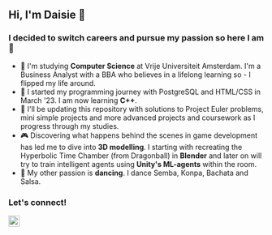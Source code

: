 ## Hi, I'm Daisie 👾

### I decided to switch careers and pursue my passion so here I am 🚀

- 🔭 I'm studying <strong>Computer Science</strong> at Vrije Universiteit Amsterdam. I'm a Business Analyst with a BBA who believes in a lifelong learning so - I flipped my life around.
- 🌱 I started my programming journey with PostgreSQL and HTML/CSS in March '23. I am now learning <strong>C++</strong>.
- 🤖 I'll be updating this repository with solutions to Project Euler problems, mini simple projects and more advanced projects and coursework as I progress through my studies.  
- 🎮 Discovering what happens behind the scenes in game development has led me to dive into <strong>3D modelling</strong>. I starting with recreating the Hyperbolic Time Chamber (from Dragonball) in <strong>Blender</strong> and later on will try to train intelligent agents using <strong>Unity's ML-agents</strong> within the room. 
- 💃 My other passion is <strong>dancing</strong>. I dance Semba, Konpa, Bachata and Salsa.

### Let's connect!

[<img align="left" alt="Linkedin Logo" width="22px" src="https://cdn.jsdelivr.net/npm/simple-icons@v3/icons/linkedin.svg" />][linkedin]

[linkedin]: https://linkedin.com/in/dace-kebzere/
